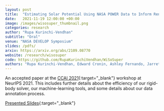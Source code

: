 ```yaml
---
layout: post
title:  "Estimating Solar Potential Using NASA POWER Data to Inform Renewable Energy Policy for Washington, D.C."
date:   2021-11-19 12:00:00 +00:00
image: /images/wisosuper_thumbnail.png
categories: research
author: "Rupa Kurinchi-Vendhan"
subtitle: "Oral"
venue: "NASA DEVELOP Symposium"
slides: /pdfs/
arxiv: https://arxiv.org/abs/2109.08770
website: /research/wisosuper
code: https://github.com/RupaKurinchiVendhan/WiSoSuper
authors: "Rupa Kurinchi-Vendhan, Edward Cronin, Ashley Fernando, Jarrett James"
---
```

An accepted paper at the [CCAI 2021](https://www.climatechange.ai/events/neurips2021.html){:target="_blank"} workshop at NeurIPS 2021. This includes further details about the efficiency of our rigid-body solver, our machine-learning tools, and some details about our data annotation process.

[Presented Slides](/pdfs/wisosuper.pdf){:target="_blank"}